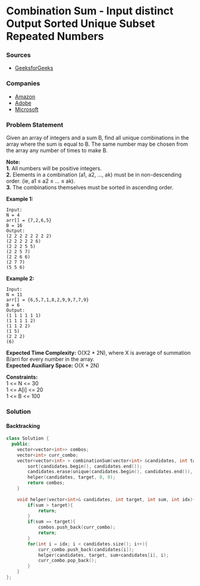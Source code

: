 # Combination Sum - Input distinct Output Sorted Unique Subset Repeated Numbers

### Sources

* [GeeksforGeeks](https://practice.geeksforgeeks.org/problems/combination-sum-1587115620/1#)

### Companies

* [Amazon](../../company-based-lists/amazon.md)
* [Adobe](../../company-based-lists/adobe.md)
* [Microsoft](../../company-based-lists/microsoft.md)

### Problem Statement

Given an array of integers and a sum B, find all unique combinations in the array where the sum is equal to B. The same number may be chosen from the array any number of times to make B.

**Note:**  
         **1.** All numbers will be positive integers.  
         **2.** Elements in a combination \(a1, a2, …, ak\) must be in non-descending order. \(ie, a1 ≤ a2 ≤ … ≤ ak\).  
         **3.** The combinations themselves must be sorted in ascending order.

  
 **Example 1:**

```text
Input:
N = 4
arr[] = {7,2,6,5}
B = 16
Output:
(2 2 2 2 2 2 2 2)
(2 2 2 2 2 6)
(2 2 2 5 5)
(2 2 5 7)
(2 2 6 6)
(2 7 7)
(5 5 6)
```

**Example 2:**

```text
Input:
N = 11
arr[] = {6,5,7,1,8,2,9,9,7,7,9}
B = 6
Output:
(1 1 1 1 1 1)
(1 1 1 1 2)
(1 1 2 2)
(1 5)
(2 2 2)
(6)
```

**Expected Time Complexity:** O\(X2 \* 2N\), where X is average of summation B/arri for every number in the array.  
 **Expected Auxiliary Space:** O\(X \* 2N\)

  
 **Constraints:**  
 1 &lt;= N &lt;= 30  
 1 &lt;= A\[i\] &lt;= 20  
 1 &lt;= B &lt;= 100

### Solution

#### Backtracking

```cpp
class Solution {
  public:
    vector<vector<int>> combos;
    vector<int> curr_combo;
    vector<vector<int> > combinationSum(vector<int> &candidates, int target) {
        sort(candidates.begin(), candidates.end());
        candidates.erase(unique(candidates.begin(), candidates.end()), candidates.end());
        helper(candidates, target, 0, 0);
        return combos;
    }
    
    void helper(vector<int>& candidates, int target, int sum, int idx){
        if(sum > target){
            return;
        }
        if(sum == target){
            combos.push_back(curr_combo);
            return;
        }
        for(int i = idx; i < candidates.size(); i++){
            curr_combo.push_back(candidates[i]);
            helper(candidates, target, sum+candidates[i], i);
            curr_combo.pop_back();
        }     
    }
};
```

